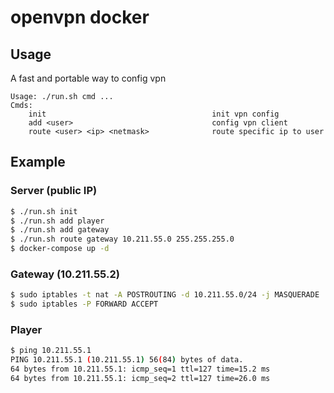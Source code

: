 # openvpn docker

## Usage  

A fast and portable way to config vpn 
 
```
Usage: ./run.sh cmd ...
Cmds:
    init                                     init vpn config
    add <user>                               config vpn client
    route <user> <ip> <netmask>              route specific ip to user

```


## Example

### Server  (public IP)

```bash
$ ./run.sh init
$ ./run.sh add player
$ ./run.sh add gateway
$ ./run.sh route gateway 10.211.55.0 255.255.255.0
$ docker-compose up -d
```

### Gateway (10.211.55.2)

```bash
$ sudo iptables -t nat -A POSTROUTING -d 10.211.55.0/24 -j MASQUERADE
$ sudo iptables -P FORWARD ACCEPT
```

### Player  

```bash
$ ping 10.211.55.1
PING 10.211.55.1 (10.211.55.1) 56(84) bytes of data.
64 bytes from 10.211.55.1: icmp_seq=1 ttl=127 time=15.2 ms
64 bytes from 10.211.55.1: icmp_seq=2 ttl=127 time=26.0 ms
```